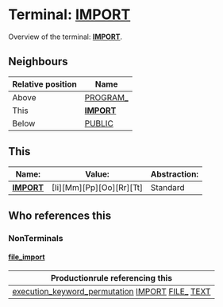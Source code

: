 # Terminal: **[IMPORT](./IMPORT.md)**

Overview of the terminal: **[IMPORT](./IMPORT.md)**.



## **Neighbours**

| Relative position | Name                                          |
| ----------------- | --------------------------------------------- |
| Above             | [PROGRAM_](./PROGRAM_.md) |
| This              | **[IMPORT](./IMPORT.md)** |
| Below             | [PUBLIC](./PUBLIC.md) |



## **This**

| Name:                                       | Value:          | Abstraction:    |
| ------------------------------------------- | --------------- | --------------- |
| **[IMPORT](./IMPORT.md)** | [Ii][Mm][Pp][Oo][Rr][Tt] | Standard |



## **Who references this**

### NonTerminals


#### [file_import](./../Grammar/file_import.md)

| Productionrule referencing this                      |
| ---------------------------------------------------- |
| [execution_keyword_permutation](./../Grammar/execution_keyword_permutation.md) [IMPORT](./IMPORT.md) [FILE_](./FILE_.md) [TEXT](./TEXT.md)  |



